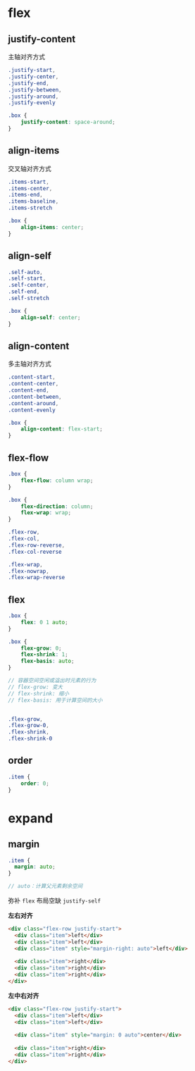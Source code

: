 # flex

## justify-content

主轴对齐方式

```scss
.justify-start,
.justify-center,
.justify-end,
.justify-between,
.justify-around,
.justify-evenly 

.box {
    justify-content: space-around;
}
```



## align-items

交叉轴对齐方式

```scss
.items-start,
.items-center,
.items-end,
.items-baseline,
.items-stretch

.box {
    align-items: center;
}
```



## align-self

```scss
.self-auto,
.self-start,
.self-center,
.self-end,
.self-stretch

.box {
    align-self: center;
}
```



## align-content

多主轴对齐方式

```scss
.content-start,
.content-center,
.content-end,
.content-between,
.content-around,
.content-evenly

.box {
    align-content: flex-start;
}
```



## flex-flow

```scss
.box {
    flex-flow: column wrap;
}

.box {
    flex-direction: column;
    flex-wrap: wrap;
}

.flex-row,
.flex-col,
.flex-row-reverse,
.flex-col-reverse

.flex-wrap,
.flex-nowrap,
.flex-wrap-reverse
```



## flex

```scss
.box {
    flex: 0 1 auto;
}

.box {
    flex-grow: 0;
    flex-shrink: 1;
    flex-basis: auto;
}

// 容器空间空闲或溢出时元素的行为
// flex-grow: 变大
// flex-shrink: 缩小
// flex-basis: 用于计算空间的大小


.flex-grow,
.flex-grow-0,
.flex-shrink,
.flex-shrink-0
```



## order

```scss
.item {
    order: 0;
}
```



# expand

## margin

```scss
.item {
  margin: auto;
}

// auto：计算父元素剩余空间
```



弥补 `flex` 布局空缺 `justify-self`

**左右对齐**

```html
<div class="flex-row justify-start">
  <div class="item">left</div>
  <div class="item">left</div>
  <div class="item" style="margin-right: auto">left</div>
  
  <div class="item">right</div>
  <div class="item">right</div>
  <div class="item">right</div>
</div>
```



**左中右对齐**

```html
<div class="flex-row justify-start">
  <div class="item">left</div>
  <div class="item">left</div>
  
  <div class="item" style="margin: 0 auto">center</div>
  
  <div class="item">right</div>
  <div class="item">right</div>
</div>
```

